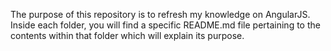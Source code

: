 The purpose of this repository is to refresh my knowledge on AngularJS. Inside each folder, you will find a specific README.md file pertaining to the contents within that folder which will explain its purpose.